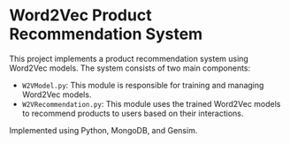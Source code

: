 # Word2Vec Product Recommendation System

This project implements a product recommendation system using Word2Vec models. The system consists of two main components:

- `W2VModel.py`: This module is responsible for training and managing Word2Vec models.
- `W2VRecommendation.py`: This module uses the trained Word2Vec models to recommend products to users based on their interactions.

Implemented using Python, MongoDB, and Gensim.
